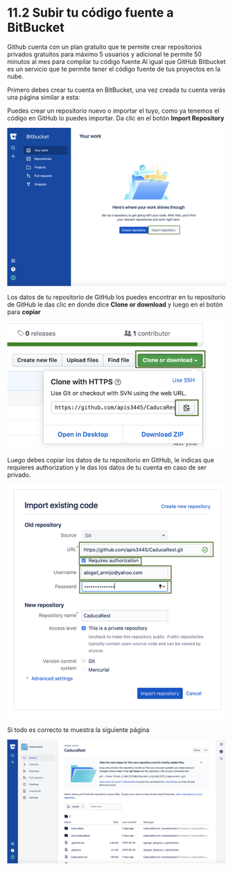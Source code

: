 # 11.2 Subir tu código fuente a BitBucket

Github cuenta con un plan gratuito que te permite crear repositorios privados gratuitos para máximo 5 usuarios y adicional te permite 50 minutos al mes para compilar tu código fuente.Al igual que GitHub Bitbucket es un servicio que te permite tener el código fuente de tus proyectos en la nube.

Primero debes crear tu cuenta en BitBucket, una vez creada tu cuenta verás una página similar a esta:

Puedes crear un repositorio nuevo o importar el tuyo, como ya tenemos el código en GitHub lo puedes importar. Da clic en el botón **Import Repository**

![](../../.gitbook/assets/image%20%28122%29.png)

Los datos de tu repositorio de GitHub los puedes encontrar en tu repositorio de GitHub le das clic en donde dice **Clone or download** y luego en el botón para **copiar**

![](../../.gitbook/assets/image%20%2824%29.png)

Luego debes copiar los datos de tu repositorio en GitHub, le indicas que requieres authorization y le das los datos de tu cuenta en caso de ser privado.

![](../../.gitbook/assets/image%20%2867%29.png)

Si todo es correcto te muestra la siguiente página

![](../../.gitbook/assets/image%20%28127%29.png)

